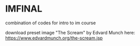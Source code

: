 # IMFINAL
combination of codes for intro to im course

download preset image "The Scream" by Edvard Munch here: https://www.edvardmunch.org/the-scream.jsp
